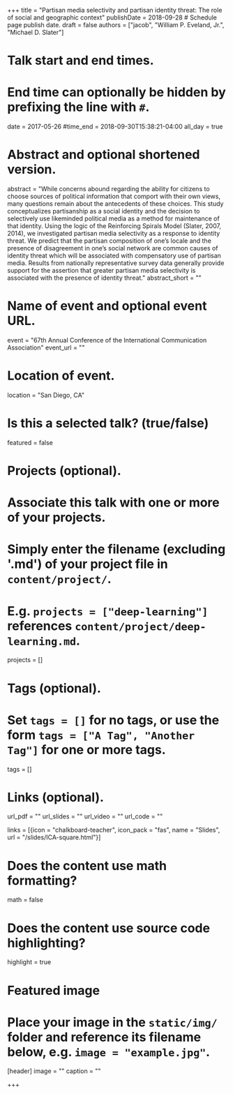 +++
title = "Partisan media selectivity and partisan identity threat: The role of social and geographic context"
publishDate = 2018-09-28 # Schedule page publish date.
draft = false
authors = ["jacob", "William P. Eveland, Jr.", "Michael D. Slater"]

# Talk start and end times.
#   End time can optionally be hidden by prefixing the line with `#`.
date = 2017-05-26
#time_end = 2018-09-30T15:38:21-04:00
all_day = true

# Abstract and optional shortened version.
abstract = "While concerns abound regarding the ability for citizens to choose sources of political information that comport with their own views, many questions remain about the antecedents of these choices. This study conceptualizes partisanship as a social identity and the decision to selectively use likeminded political media as a method for maintenance of that identity. Using the logic of the Reinforcing Spirals Model (Slater, 2007, 2014), we investigated partisan media selectivity as a response to identity threat. We predict that the partisan composition of one’s locale and the presence of disagreement in one’s social network are common causes of identity threat which will be associated with compensatory use of partisan media. Results from nationally representative survey data generally provide support for the assertion that greater partisan media selectivity is associated with the presence of identity threat."
abstract_short = ""

# Name of event and optional event URL.
event = "67th Annual Conference of the International Communication Association"
event_url = ""

# Location of event.
location = "San Diego, CA"

# Is this a selected talk? (true/false)
featured = false

# Projects (optional).
#   Associate this talk with one or more of your projects.
#   Simply enter the filename (excluding '.md') of your project file in `content/project/`.
#   E.g. `projects = ["deep-learning"]` references `content/project/deep-learning.md`.
projects = []

# Tags (optional).
#   Set `tags = []` for no tags, or use the form `tags = ["A Tag", "Another Tag"]` for one or more tags.
tags = []

# Links (optional).
url_pdf = ""
url_slides = ""
url_video = ""
url_code = ""

links = [{icon = "chalkboard-teacher", icon_pack = "fas", name = "Slides", url = "/slides/ICA-square.html"}]

# Does the content use math formatting?
math = false

# Does the content use source code highlighting?
highlight = true

# Featured image
# Place your image in the `static/img/` folder and reference its filename below, e.g. `image = "example.jpg"`.
[header]
image = ""
caption = ""

+++